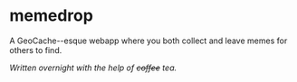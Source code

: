 # memedrop
A GeoCache--esque webapp where you both collect and leave memes for others to find.

*Written overnight with the help of ~~coffee~~ tea.*
